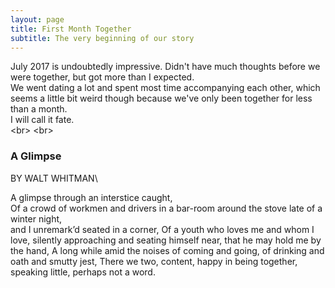 ```yaml
---
layout: page
title: First Month Together
subtitle: The very beginning of our story
---
```


July 2017 is undoubtedly impressive. Didn't have much thoughts before we were together, but got more than I expected.\
We went dating a lot and spent most time accompanying each other, which seems a little bit weird though because we've only been together for less than a month. \
I will call it fate.\
<br\>
<br\>


### A Glimpse
BY WALT WHITMAN\

A glimpse through an interstice caught, \
Of a crowd of workmen and drivers in a bar-room around the stove late of a winter night, \
and I unremark’d seated in a corner, 
Of a youth who loves me and whom I love, 
silently approaching and seating himself near, 
that he may hold me by the hand, 
A long while amid the noises of coming and going, 
of drinking and oath and smutty jest, 
There we two, content, 
happy in being together, 
speaking little,
perhaps not a word. 
